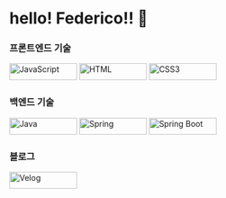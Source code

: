 # hello! Federico!! 👋

<h3>프론트엔드 기술</h3>
<img src="https://img.shields.io/badge/JavaScript-F7DF1E?style=for-the-badge&logo=javascript&logoColor=black" alt="JavaScript" width="120" height="30" />
<img src="https://img.shields.io/badge/HTML5-E34F26?style=for-the-badge&logo=html5&logoColor=white" alt="HTML" width="120" height="30" />
<img src="https://img.shields.io/badge/CSS3-1572B6?style=for-the-badge&logo=css3&logoColor=white" alt="CSS3" width="120" height="30" />

<h3>백엔드 기술</h3>
<img src="https://img.shields.io/badge/Java-007396?style=for-the-badge&logo=java&logoColor=white" alt="Java" width="120" height="30" />
<img src="https://img.shields.io/badge/Spring-6DB33F?style=for-the-badge&logo=spring&logoColor=white" alt="Spring" width="120" height="30" />
<img src="https://img.shields.io/badge/Spring_Boot-6DB33F?style=for-the-badge&logo=spring-boot&logoColor=white" alt="Spring Boot" width="120" height="30" />

<h3>블로그</h3>
<a href="https://velog.io/@coding_goat/posts"><img src="https://img.shields.io/badge/Velog-20C997?style=for-the-badge&logo=velog&logoColor=white" alt="Velog" width="120" height="30" /></a>

<!-- 
## GitHub Stats

![GitHub Stats](https://github-readme-stats.vercel.app/api?username=yourusername&show_icons=true)
-->
